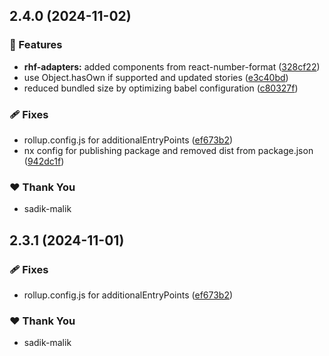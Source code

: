 ## 2.4.0 (2024-11-02)

### 🚀 Features

- **rhf-adapters:** added components from react-number-format ([328cf22](https://github.com/sadik-malik/piplup/commit/328cf22))
- use Object.hasOwn if supported and updated stories ([e3c40bd](https://github.com/sadik-malik/piplup/commit/e3c40bd))
- reduced bundled size by optimizing babel configuration ([c80327f](https://github.com/sadik-malik/piplup/commit/c80327f))

### 🩹 Fixes

- rollup.config.js for additionalEntryPoints ([ef673b2](https://github.com/sadik-malik/piplup/commit/ef673b2))
- nx config for publishing package and removed dist from package.json ([942dc1f](https://github.com/sadik-malik/piplup/commit/942dc1f))

### ❤️  Thank You

- sadik-malik

## 2.3.1 (2024-11-01)

### 🩹 Fixes

- rollup.config.js for additionalEntryPoints ([ef673b2](https://github.com/sadik-malik/piplup/commit/ef673b2))

### ❤️  Thank You

- sadik-malik